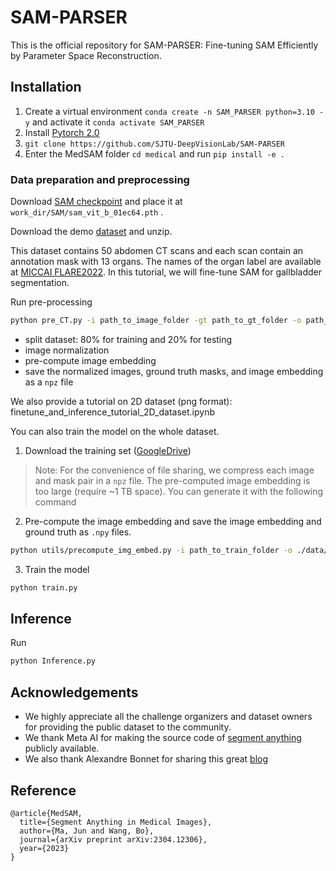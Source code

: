 # SAM-PARSER
This is the official repository for SAM-PARSER: Fine-tuning SAM Efficiently by Parameter Space Reconstruction.


## Installation 
1. Create a virtual environment `conda create -n SAM_PARSER python=3.10 -y` and activate it `conda activate SAM_PARSER`
2. Install [Pytorch 2.0](https://pytorch.org/get-started/locally/)
3. `git clone https://github.com/SJTU-DeepVisionLab/SAM-PARSER`
4. Enter the MedSAM folder `cd medical` and run `pip install -e .`


### Data preparation and preprocessing

Download [SAM checkpoint](https://dl.fbaipublicfiles.com/segment_anything/sam_vit_b_01ec64.pth) and place it at `work_dir/SAM/sam_vit_b_01ec64.pth` .

Download the demo [dataset](https://zenodo.org/record/7860267) and unzip.

This dataset contains 50 abdomen CT scans and each scan contain an annotation mask with 13 organs. The names of the organ label are available at [MICCAI FLARE2022](https://flare22.grand-challenge.org/).
In this tutorial, we will fine-tune SAM for gallbladder segmentation.

Run pre-processing

```bash
python pre_CT.py -i path_to_image_folder -gt path_to_gt_folder -o path_to_output
```

- split dataset: 80% for training and 20% for testing
- image normalization
- pre-compute image embedding
- save the normalized images, ground truth masks, and image embedding as a `npz` file

We also provide a tutorial on 2D dataset (png format): finetune_and_inference_tutorial_2D_dataset.ipynb 

You can also train the model on the whole dataset. 
1) Download the training set ([GoogleDrive](https://drive.google.com/drive/folders/1pwpAkWPe6czxkATG9SmVV0TP62NZiKld?usp=share_link))

> Note: For the convenience of file sharing, we compress each image and mask pair in a `npz` file. The pre-computed image embedding is too large (require ~1 TB space). You can generate it with the following command

2) Pre-compute the image embedding and save the image embedding and ground truth as `.npy` files. 

```bash
python utils/precompute_img_embed.py -i path_to_train_folder -o ./data/Tr_npy
```

3) Train the model

```bash
python train.py
```

## Inference


Run

```bash
python Inference.py
```


## Acknowledgements
- We highly appreciate all the challenge organizers and dataset owners for providing the public dataset to the community. 
- We thank Meta AI for making the source code of [segment anything](https://github.com/facebookresearch/segment-anything) publicly available.
- We also thank Alexandre Bonnet for sharing this great [blog](https://encord.com/blog/learn-how-to-fine-tune-the-segment-anything-model-sam/)


## Reference

```
@article{MedSAM,
  title={Segment Anything in Medical Images},
  author={Ma, Jun and Wang, Bo},
  journal={arXiv preprint arXiv:2304.12306},
  year={2023}
}
```
